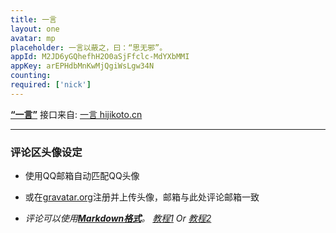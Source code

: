 ```yaml
---
title: 一言
layout: one
avatar: mp
placeholder: 一言以蔽之，曰：“思无邪”。
appId: M2JD6yGQhefhH2O0aSjFfclc-MdYXbMMI
appKey: arEPHdbMnKwMjQgiWsLgw34N
counting: 
required: ['nick']
---
```

**[“一言”](/one)** 接口来自: [一言 hijikoto.cn](https://hitokoto.cn)

---

### 评论区头像设定

* 使用QQ邮箱自动匹配QQ头像

* 或在[gravatar.org](http://cn.gravatar.org/)注册并上传头像，邮箱与此处评论邮箱一致

* *评论可以使用[**Markdown格式**](https://commonmark.org/help/)。    [教程1](https://www.runoob.com/markdown/md-tutorial.html) Or [教程2](https://markdown.tw)*
